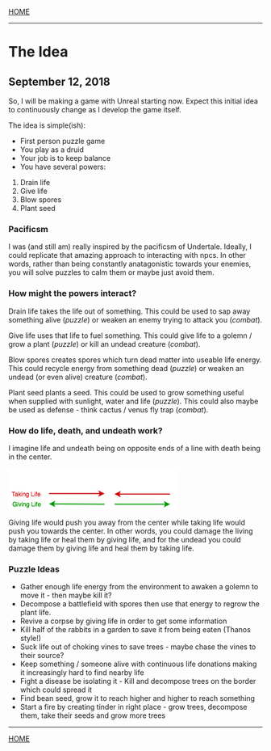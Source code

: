 
[HOME](https://avijr.com)

---

# The Idea
## September 12, 2018

So, I will be making a game with Unreal starting now. Expect this initial idea to continuously change as I develop the game itself.

The idea is simple(ish):
- First person puzzle game
- You play as a druid
- Your job is to keep balance
- You have several powers:
1. Drain life
2. Give life
3. Blow spores
4. Plant seed

### Pacificsm

I was (and still am) really inspired by the pacificsm of Undertale. Ideally, I could replicate that amazing approach to interacting with npcs. In other words, rather than being constantly anatagonistic towards your enemies, you will solve puzzles to calm them or maybe just avoid them.

### How might the powers interact?

Drain life takes the life out of something.
This could be used to sap away something alive (*puzzle*) or weaken an enemy trying to attack you (*combat*).

Give life uses that life to fuel something.
This could give life to a golemn / grow a plant (*puzzle*) or kill an undead creature (*combat*).

Blow spores creates spores which turn dead matter into useable life energy.
This could recycle energy from something dead (*puzzle*) or weaken an undead (or even alive) creature (*combat*).

Plant seed plants a seed.
This could be used to grow something useful when supplied with sunlight, water and life (*puzzle*).
This could also maybe be used as defense - think cactus / venus fly trap (*combat*).

### How do life, death, and undeath work?

I imagine life and undeath being on opposite ends of a line with death being in the center.

![Life_Death](/images/life_death.png)

Giving life would push you away from the center while taking life would push you towards the center.
In other words, you could damage the living by taking life or heal them by giving life, and for the undead you could damage them by giving life and heal them by taking life.

### Puzzle Ideas

- Gather enough life energy from the environment to awaken a golemn to move it - then maybe kill it?
- Decompose a battlefield with spores then use that energy to regrow the plant life.
- Revive a corpse by giving life in order to get some information
- Kill half of the rabbits in a garden to save it from being eaten (Thanos style!)
- Suck life out of choking vines to save trees - maybe chase the vines to their source?
- Keep something / someone alive with continuous life donations making it increasingly hard to find nearby life
- Fight a disease be isolating it - Kill and decompose trees on the border which could spread it
- Find bean seed, grow it to reach higher and higher to reach something
- Start a fire by creating tinder in right place - grow trees, decompose them, take their seeds and grow more trees

---

[HOME](https://avijr.com)
